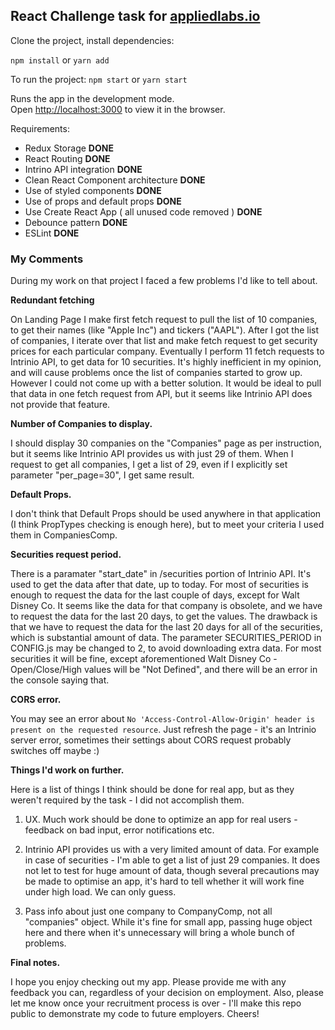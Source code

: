 ## React Challenge task for [appliedlabs.io](https://appliedlabs.io)

Clone the project, install dependencies:

`npm install` or `yarn add`

To run the project: `npm start` or `yarn start`

Runs the app in the development mode.<br>
Open [http://localhost:3000](http://localhost:3000) to view it in the browser.

Requirements:
* Redux Storage **DONE**
* React Routing **DONE**
* Intrino API integration **DONE**
* Clean React Component architecture **DONE**
* Use of styled components **DONE**
* Use of props and default props **DONE**
* Use Create React App ( all unused code removed ) **DONE**
* Debounce pattern **DONE**
* ESLint **DONE**

### My Comments

During my work on that project I faced a few problems I'd like to tell about.

**Redundant fetching**  

On Landing Page I make first fetch request to pull the list of 10 companies, to get their names (like "Apple Inc") and tickers ("AAPL"). After I got the list of companies, I iterate over that list and make fetch request to get security prices for each particular company. Eventually I perform 11 fetch requests to Intrinio API, to get data for 10 securities. It's highly inefficient in my opinion, and will cause problems once the list of companies started to grow up. However I could not come up with a better solution. It would be ideal to pull that data in one fetch request from API, but it seems like Intrinio API does not provide that feature.

**Number of Companies to display.**  

I should display 30 companies on the "Companies" page as per instruction, but it seems like Intrinio API provides us with just 29 of them. When I request to get all companies, I get a list of 29, even if I explicitly set parameter "per_page=30", I get same result.

**Default Props.**  

I don't think that Default Props should be used anywhere in that application (I think PropTypes checking is enough here), but to meet your criteria I used them in CompaniesComp.

**Securities request period.**  

There is a paramater "start_date" in /securities portion of Intrinio API. It's used to get the data after that date, up to today. For most of securities is enough to request the data for the last couple of days, except for Walt Disney Co. It seems like the data for that company is obsolete, and we have to request the data for the last 20 days, to get the values. The drawback is that we have to request the data for the last 20 days for all of the securities, which is substantial amount of data. The parameter SECURITIES_PERIOD in CONFIG.js may be changed to 2, to avoid downloading extra data. For most securities it will be fine, except aforementioned Walt Disney Co - Open/Close/High values will be "Not Defined", and there will be an error in the console saying that.

**CORS error.**

You may see an error about `No 'Access-Control-Allow-Origin' header is present on the requested resource`. Just refresh the page - it's an Intrinio server error, sometimes their settings about CORS request probably switches off maybe :)

**Things I'd work on further.**

Here is a list of things I think should be done for real app, but as they weren't required by the task - I did not accomplish them. 

1. UX. Much work should be done to optimize an app for real users - feedback on bad input, error notifications etc.

2. Intrinio API provides us with a very limited amount of data. For example in case of securities - I'm able to get a list of just 29 companies. It does not let to test for huge amount of data, though several precautions may be made to optimise an app, it's hard to tell whether it will work fine under high load. We can only guess.

2. Pass info about just one company to CompanyComp, not all "companies" object. While it's fine for small app, passing huge object here and there when it's unnecessary will bring a whole bunch of problems.

**Final notes.**

I hope you enjoy checking out my app. Please provide me with any feedback you can, regardless of your decision on employment. Also, please let me know once your recruitment process is over - I'll make this repo public to demonstrate my code to future employers. Cheers!
